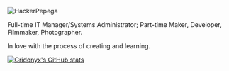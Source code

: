 ![HackerPepega](https://gridonyx.com/assets/img/hackerpepega.gif)

Full-time IT Manager/Systems Administrator; Part-time Maker, Developer, Filmmaker, Photographer.

In love with the process of creating and learning.

[![Gridonyx's GitHub stats](https://github-readme-stats.vercel.app/api?username=Gridonyx&theme=synthwave&count_private=true&show_icons=true)](https://github.com/anuraghazra/github-readme-stats)
